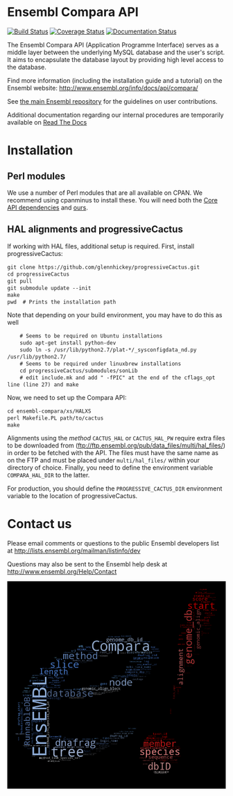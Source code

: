 # Ensembl Compara API

[![Build Status](https://travis-ci.org/Ensembl/ensembl-compara.svg?branch=master)](https://travis-ci.org/Ensembl/ensembl-compara)
[![Coverage Status](https://coveralls.io/repos/Ensembl/ensembl-compara/badge.svg?branch=master&service=github)](https://coveralls.io/github/Ensembl/ensembl-compara?branch=master)
[![Documentation Status](https://readthedocs.org/projects/ensembl-compara/badge/?version=master)](http://ensembl-compara.readthedocs.io/en/master/)

The Ensembl Compara API (Application Programme Interface) serves as a
middle layer between the underlying MySQL database and the user's script.
It aims to encapsulate the database layout by providing high level access
to the database.

Find more information (including the installation guide and a tutorial) on
the Ensembl website: http://www.ensembl.org/info/docs/api/compara/

See [the main Ensembl repository](https://github.com/Ensembl/ensembl/blob/HEAD/CONTRIBUTING.md)
for the guidelines on user contributions.

Additional documentation regarding our internal procedures are temporarily available on [Read The Docs](http://ensembl-compara.readthedocs.io/en/master/)

# Installation

## Perl modules

We use a number of Perl modules that are all available on CPAN. We recommend using cpanminus to install these.
You will need both the [Core API
dependencies](https://github.com/Ensembl/ensembl/blob/HEAD/cpanfile) and
[ours](cpanfile).

## HAL alignments and progressiveCactus

If working with HAL files, additional setup is required. First, install progressiveCactus:

	git clone https://github.com/glennhickey/progressiveCactus.git
	cd progressiveCactus
	git pull
	git submodule update --init
	make
	pwd  # Prints the installation path

Note that depending on your build environment, you may have to do this as
well

        # Seems to be required on Ubuntu installations
        sudo apt-get install python-dev
        sudo ln -s /usr/lib/python2.7/plat-*/_sysconfigdata_nd.py /usr/lib/python2.7/
        # Seems to be required under linuxbrew installations
        cd progressiveCactus/submodules/sonLib
        # edit include.mk and add " -fPIC" at the end of the cflags_opt line (line 27) and make


Now, we need to set up the Compara API:

	cd ensembl-compara/xs/HALXS
	perl Makefile.PL path/to/cactus
	make

Alignments using the _method_ `CACTUS_HAL` or `CACTUS_HAL_PW` require extra
files to be downloaded from
(ftp://ftp.ensembl.org/pub/data_files/multi/hal_files/) in order to be fetched with the
API. The files must have the same name as on the FTP and must be placed
under `multi/hal_files/` within your directory of choice.
Finally, you need to define the environment variable `COMPARA_HAL_DIR` to
the latter.

For production, you should define the `PROGRESSIVE_CACTUS_DIR` environment
variable to the location of progressiveCactus.

# Contact us

Please email comments or questions to the public Ensembl developers list at
http://lists.ensembl.org/mailman/listinfo/dev

Questions may also be sent to the Ensembl help desk at
http://www.ensembl.org/Help/Contact

![e!Compara word cloud](docs/ebang-wordcloud.png)
